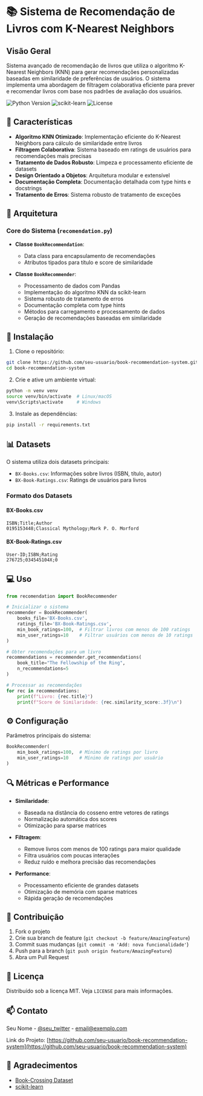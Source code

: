 # 📚 Sistema de Recomendação de Livros com K-Nearest Neighbors

## Visão Geral

Sistema avançado de recomendação de livros que utiliza o algoritmo K-Nearest Neighbors (KNN) para gerar recomendações personalizadas baseadas em similaridade de preferências de usuários. O sistema implementa uma abordagem de filtragem colaborativa eficiente para prever e recomendar livros com base nos padrões de avaliação dos usuários.

![Python Version](https://img.shields.io/badge/python-3.11+-blue.svg)
![scikit-learn](https://img.shields.io/badge/scikit--learn-1.4.1-orange.svg)
![License](https://img.shields.io/badge/license-MIT-green.svg)

## 🌟 Características

- **Algoritmo KNN Otimizado**: Implementação eficiente do K-Nearest Neighbors para cálculo de similaridade entre livros
- **Filtragem Colaborativa**: Sistema baseado em ratings de usuários para recomendações mais precisas
- **Tratamento de Dados Robusto**: Limpeza e processamento eficiente de datasets
- **Design Orientado a Objetos**: Arquitetura modular e extensível
- **Documentação Completa**: Documentação detalhada com type hints e docstrings
- **Tratamento de Erros**: Sistema robusto de tratamento de exceções

## 🔧 Arquitetura

### Core do Sistema (`recomendation.py`)
- **Classe `BookRecommendation`**: 
  - Data class para encapsulamento de recomendações
  - Atributos tipados para título e score de similaridade
  
- **Classe `BookRecommender`**: 
  - Processamento de dados com Pandas
  - Implementação do algoritmo KNN da scikit-learn
  - Sistema robusto de tratamento de erros
  - Documentação completa com type hints
  - Métodos para carregamento e processamento de dados
  - Geração de recomendações baseadas em similaridade

## 🚀 Instalação

1. Clone o repositório:
```bash
git clone https://github.com/seu-usuario/book-recommendation-system.git
cd book-recommendation-system
```

2. Crie e ative um ambiente virtual:
```bash
python -m venv venv
source venv/bin/activate  # Linux/macOS
venv\Scripts\activate     # Windows
```

3. Instale as dependências:
```bash
pip install -r requirements.txt
```

## 📊 Datasets

O sistema utiliza dois datasets principais:
- `BX-Books.csv`: Informações sobre livros (ISBN, título, autor)
- `BX-Book-Ratings.csv`: Ratings de usuários para livros

### Formato dos Datasets

#### BX-Books.csv
```csv
ISBN;Title;Author
0195153448;Classical Mythology;Mark P. O. Morford
```

#### BX-Book-Ratings.csv
```csv
User-ID;ISBN;Rating
276725;034545104X;0
```

## 💻 Uso

```python
from recomendation import BookRecommender

# Inicializar o sistema
recommender = BookRecommender(
    books_file='BX-Books.csv',
    ratings_file='BX-Book-Ratings.csv',
    min_book_ratings=100,  # Filtrar livros com menos de 100 ratings
    min_user_ratings=10    # Filtrar usuários com menos de 10 ratings
)

# Obter recomendações para um livro
recommendations = recommender.get_recommendations(
    book_title="The Fellowship of the Ring",
    n_recommendations=5
)

# Processar as recomendações
for rec in recommendations:
    print(f"Livro: {rec.title}")
    print(f"Score de Similaridade: {rec.similarity_score:.3f}\n")
```

## ⚙️ Configuração

Parâmetros principais do sistema:
```python
BookRecommender(
    min_book_ratings=100,  # Mínimo de ratings por livro
    min_user_ratings=10    # Mínimo de ratings por usuário
)
```

## 🔍 Métricas e Performance

- **Similaridade**: 
  - Baseada na distância do cosseno entre vetores de ratings
  - Normalização automática dos scores
  - Otimização para sparse matrices

- **Filtragem**: 
  - Remove livros com menos de 100 ratings para maior qualidade
  - Filtra usuários com poucas interações
  - Reduz ruído e melhora precisão das recomendações

- **Performance**:
  - Processamento eficiente de grandes datasets
  - Otimização de memória com sparse matrices
  - Rápida geração de recomendações

## 🤝 Contribuição

1. Fork o projeto
2. Crie sua branch de feature (`git checkout -b feature/AmazingFeature`)
3. Commit suas mudanças (`git commit -m 'Add: nova funcionalidade'`)
4. Push para a branch (`git push origin feature/AmazingFeature`)
5. Abra um Pull Request

## 📝 Licença

Distribuído sob a licença MIT. Veja `LICENSE` para mais informações.

## 📫 Contato

Seu Nome - [@seu_twitter](https://twitter.com/seu_twitter) - email@exemplo.com

Link do Projeto: [https://github.com/seu-usuario/book-recommendation-system](https://github.com/seu-usuario/book-recommendation-system)

## 🙏 Agradecimentos

- [Book-Crossing Dataset](http://www2.informatik.uni-freiburg.de/~cziegler/BX/)
- [scikit-learn](https://scikit-learn.org/)
